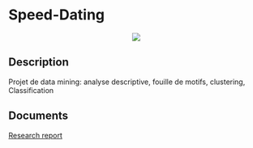 # Speed-Dating

<p align="center">
  <img src="https://smhttp-ssl-33667.nexcesscdn.net/manual/wp-content/uploads/2015/05/movie-43-kristen-bell-justin-long-min.jpg"/>
</p>

## Description
Projet de data mining: analyse descriptive, fouille de motifs, clustering, Classification

## Documents
[Research report](https://github.com/satacroteam/Speed-Dating/blob/master/Speed_Dating.pdf)

